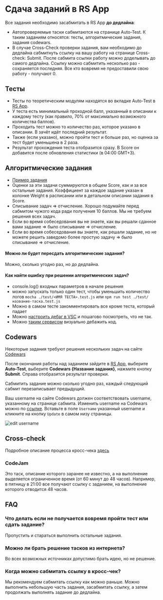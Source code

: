 # Сдача заданий в RS App

Все задания необходимо засабмитать в RS App **до дедлайна**:

- Автопроверяемые таски сабмитаются на странице Auto-Test. К таким заданиям относятся: тесты, алгоритмические задания, задания codewars.
- В случае Cross-Check проверки задания, вам необходимо до дедлайна сабмитнуть ссылку на вашу работу на странице Cross-check: Submit. После сабмита ссылки работу можно доделывать до самого дедлайна. Ссылку можно сабмитить несколько раз - сохраняется последняя. Все кто вовремя не предоставили свою работу - получают 0.

## Тесты

- Тесты по теоретическим модулям находятся во вкладке Auto-Test в [RS App](https://app.rs.school/).
- У теста есть минимальный проходной балл, указанный в описании к каждому тесту (как правило, 70% от максимально возможного количества баллов).
- Проходить тест можно то количество раз, которое указано в описании. В зачёт идёт последний результат.
- Также (если указано), можно пройти тест и больше раз, но оценка за тест будет уменьшена в 2 раза.
- Результат прохождения теста отобразится сразу. В Score он добавится после обновления статистики (в 04:00 GMT+3).

## Алгоритмические задания

- [Пример задания](https://github.com/AlreadyBored/basic-js)
- Оценки за эти задачи суммируются в общем Score, как и за все остальные задания. Коэффициент за каждое задание указан в колонке Weight в расписании или в детальном описании задания в Score.
- Списывание задач ⇒ отчисление. Хорошо подумайте перед сабмитом чужого кода ради получения 10 баллов. Мы не требуем решения всех задач.
- Если во время собеседования вы не знаете, как вы решали сданное вами задание ⇒ было списывание ⇒ отчисление.
- Если во время собеседования вы знаете, как решали задание, но не можете решить заведомо более простую задачу ⇒ было списывание ⇒ отчисление.

#### Можно ли будет пересдать алгоритмические задания?

Можно, сколько угодно раз, но до дедлайна.

#### Как найти ошибку при решении алгоритмических задач?

- console.log() входных параметров в начале решения
- можно запускать только один тест, чтобы уменьшить количество логов
  `mocha ./test/<ИМЯ ТЕСТА>.test.js`
  или
  `npm run test ./test/название-таска.test.js`
- Можно в самом тесте закомментировать все кроме теста, который падает
- Можно [настроить дебаг в VSC](https://code.visualstudio.com/docs/nodejs/nodejs-debugging) и пошагово посмотреть, что не так.
- Можно [таким сервисом](http://pythontutor.com/javascript.html#mode=edit) визуально дебажить код.

## Codewars

Некоторые задания требуют решения нескольких задач на сайте [Codewars](https://www.codewars.com/)

После окончания работы над заданием зайдите в [RS App](https://app.rs.school/), выберите **Auto-Test**, выберите **Codewars {Название задания}**, нажмите кнопку **Submit**. Справа отобразится результат проверки.

Сабмитить задание можно сколько угодно раз, каждый следующий сабмит перезаписывает предыдущий.

Ваш username на сайте Codewars должен соответствовать username, указанному на странице сабмита. Изменить username на Codewars можно по [ссылке](https://www.codewars.com/users/edit). Вставьте в поле `Username` указанный username и кликните на кнопку `Update` в самом низу страницы.

![edit username](images/rs-app-tasks-1.jpg)

## Cross-check

Подробное описание процесса кросс-чека [здесь](cross-check-flow.md)

### CodeJam

Это таск, описание которого заранее не известно, а на выполнение выделяется ограниченное время (от 60 минут до 48 часов).
Например, в пятницу в 21:00 все получают ссылку с заданием, на выполнение которого отводится 48 часов.

## FAQ

### Что делать если не получается вовремя пройти тест или сдать задание?

Пропустить и стараться выполнить остальные задания.

### Можно ли брать решение тасков из интернета?

Во всех возможных источниках допустимо брать идею, но не решение.

### Когда можно сабмитать ссылку в кросс-чек?

Мы рекомендуем сабмитать ссылку как можно раньше. Можно выполнить небольшую часть задания, засабмитать ссылку, а затем продолжать выполнять задание до дедлайна.
